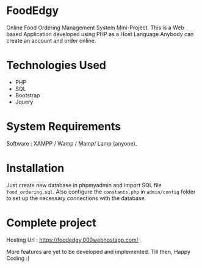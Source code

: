 # FoodEdgy
Online Food Ordering Management System Mini-Project. This is a Web based Application developed using PHP as a Host Language.Anybody can create an account and order online.

# Technologies Used
* PHP
* SQL
* Bootstrap
* Jquery

# System Requirements
Software : XAMPP / Wamp / Mamp/ Lamp (anyone).

# Installation
Just create new database in phpmyadmin and import SQL file ```food_ordering.sql```. Also configure the ```constants.php``` in ```admin/config``` folder to set up the necessary connections with the database.

# Complete project
Hosting Url : https://foodedgy.000webhostapp.com/

More features are yet to be developed and implemented. Till then, Happy Coding :)
